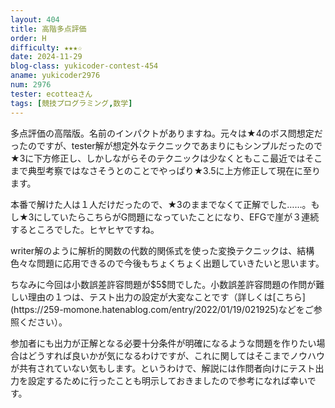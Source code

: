 ```yaml
---
layout: 404
title: 高階多点評価
order: H
difficulty: ★★★☆
date: 2024-11-29
blog-class: yukicoder-contest-454
aname: yukicoder2976
num: 2976
tester: ecotteaさん
tags: [競技プログラミング,数学]
---
```


<p>
多点評価の高階版。名前のインパクトがありますね。元々は★4のボス問想定だったのですが、tester解が想定外なテクニックであまりにもシンプルだったので★3に下方修正し、しかしながらそのテクニックは少なくともここ最近ではそこまで典型考察ではなさそうとのことでやっぱり★3.5に上方修正して現在に至ります。
</p>
<p>
本番で解けた人は１人だけだったので、★3のままでなくて正解でした……。もし★3にしていたらこちらがG問題になっていたことになり、EFGで崖が３連続するところでした。ヒヤヒヤですね。
</p>
<p>
writer解のように解析的関数の代数的関係式を使った変換テクニックは、結構色々な問題に応用できるので今後もちょくちょく出題していきたいと思います。
</p>
<p>
ちなみに今回は小数誤差許容問題が$5$問でした。小数誤差許容問題の作問が難しい理由の１つは、テスト出力の設定が大変なことです（詳しくは[こちら](https://259-momone.hatenablog.com/entry/2022/01/19/021925)などをご参照ください）。
</p>
<p>
参加者にも出力が正解となる必要十分条件が明確になるような問題を作りたい場合はどうすれば良いかが気になるわけですが、これに関してはそこまでノウハウが共有されていない気もします。というわけで、解説には作問者向けにテスト出力を設定するために行ったことも明示しておきましたので参考になれば幸いです。
</p>

